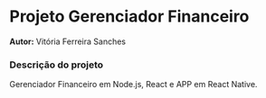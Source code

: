 # Projeto Gerenciador Financeiro
**Autor:** Vitória Ferreira Sanches

### Descrição do projeto
Gerenciador Financeiro em Node.js, React e APP em React Native.